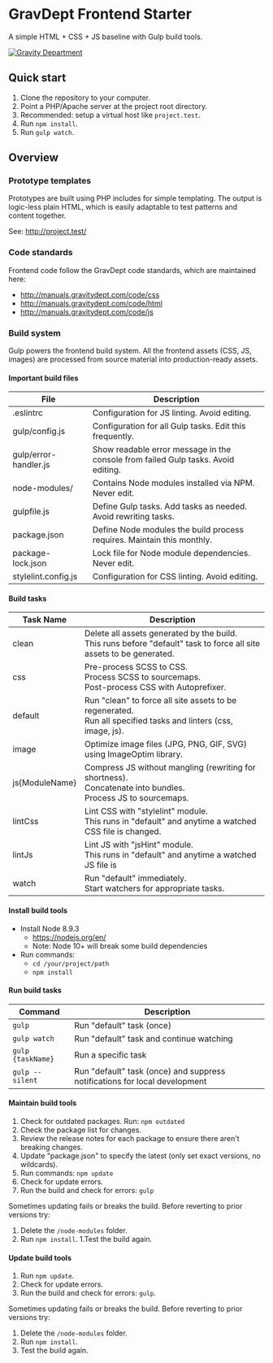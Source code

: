 # GravDept Frontend Starter

A simple HTML + CSS + JS baseline with Gulp build tools.

[![Gravity Department](http://gravitydept.com/_themes/gravdept/img/logo-footer.png)](http://gravitydept.com/)

## Quick start

1. Clone the repository to your computer.
1. Point a PHP/Apache server at the project root directory.
2. Recommended: setup a virtual host like `project.test`.
1. Run `npm install`.
1. Run `gulp watch`.

## Overview

### Prototype templates

Prototypes are built using PHP includes for simple templating. The output is logic-less plain HTML, which is easily adaptable to test patterns and content together.

See: http://project.test/

### Code standards

Frontend code follow the GravDept code standards, which are maintained here:

- http://manuals.gravitydept.com/code/css
- http://manuals.gravitydept.com/code/html
- http://manuals.gravitydept.com/code/js

### Build system

Gulp powers the frontend build system. All the frontend assets (CSS, JS, images) are processed from source material into production-ready assets.

#### Important build files

| File | Description |
| --- | --- |
| .eslintrc | Configuration for JS linting. Avoid editing. |
| gulp/config.js | Configuration for all Gulp tasks. Edit this frequently. |
| gulp/error-handler.js | Show readable error message in the console from failed Gulp tasks. Avoid editing. |
| node-modules/ | Contains Node modules installed via NPM. Never edit. |
| gulpfile.js | Define Gulp tasks. Add tasks as needed. Avoid rewriting tasks. |
| package.json | Define Node modules the build process requires. Maintain this monthly. |
| package-lock.json | Lock file for Node module dependencies. Never edit. |
| stylelint.config.js | Configuration for CSS linting. Avoid editing. |

#### Build tasks

| Task Name | Description |
| --- | --- |
| clean | Delete all assets generated by the build.<br> This runs before "default" task to force all site assets to be generated. |
| css | Pre-process SCSS to CSS.<br> Process SCSS to sourcemaps.<br> Post-process CSS with Autoprefixer. |
| default | Run "clean" to force all site assets to be regenerated.<br> Run all specified tasks and linters (css, image, js). |
| image | Optimize image files (JPG, PNG, GIF, SVG) using ImageOptim library. |
| js{ModuleName} | Compress JS without mangling (rewriting for shortness).<br> Concatenate into bundles.<br> Process JS to sourcemaps. |
| lintCss | Lint CSS with "stylelint" module.<br> This runs in "default" and anytime a watched CSS file is changed. |
| lintJs | Lint JS with "jsHint" module.<br> This runs in "default" and anytime a watched JS file is | changed.
| watch | Run "default" immediately.<br> Start watchers for appropriate tasks. |

#### Install build tools

* Install Node 8.9.3
  * https://nodejs.org/en/
  * Note: Node 10+ will break some build dependencies
* Run commands:
  * `cd /your/project/path`
  * `npm install`

#### Run build tasks

| Command | Description |
| --- | --- |
| `gulp` | Run "default" task (once) |
| `gulp watch` | Run "default" task and continue watching |
| `gulp {taskName}` | Run a specific task |
| `gulp --silent` | Run "default" task (once) and suppress notifications for local development |

#### Maintain build tools

1. Check for outdated packages. Run: `npm outdated`
1. Check the package list for changes.
1. Review the release notes for each package to ensure there aren't breaking changes.
1. Update "package.json" to specify the latest (only set exact versions, no wildcards).
1. Run commands: `npm update`
1. Check for update errors.
1. Run the build and check for errors: `gulp`

Sometimes updating fails or breaks the build. Before reverting to prior versions try:

1. Delete the `/node-modules` folder.
1. Run `npm install`.
1.Test the build again.

#### Update build tools

1. Run `npm update`.
1. Check for update errors.
1. Run the build and check for errors: `gulp`.

Sometimes updating fails or breaks the build. Before reverting to prior versions try:

1. Delete the `/node-modules` folder.
1. Run `npm install`.
1. Test the build again.
